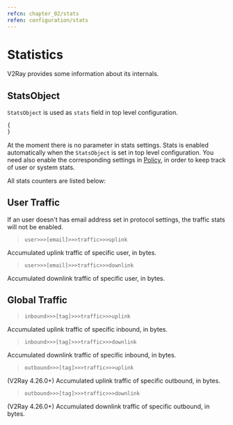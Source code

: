 ```yaml
---
refcn: chapter_02/stats
refen: configuration/stats
---
```


# Statistics

V2Ray provides some information about its internals.

## StatsObject

`StatsObject` is used as `stats` field in top level configuration.

```javascript
{
}
```

At the moment there is no parameter in stats settings. Stats is enabled automatically when the `StatsObject` is set in top level configuration. You need also enable the corresponding settings in [Policy](policy.md), in order to keep track of user or system stats.

All stats counters are listed below:

## User Traffic

If an user doesn't has email address set in protocol settings, the traffic stats will not be enabled.

> `user>>>[email]>>>traffic>>>uplink`

Accumulated uplink traffic of specific user, in bytes.

> `user>>>[email]>>>traffic>>>downlink`

Accumulated downlink traffic of specific user, in bytes.

## Global Traffic

> `inbound>>>[tag]>>>traffic>>>uplink`

Accumulated uplink traffic of specific inbound, in bytes.

> `inbound>>>[tag]>>>traffic>>>downlink`

Accumulated downlink traffic of specific inbound, in bytes.

> `outbound>>>[tag]>>>traffic>>>uplink`

(V2Ray 4.26.0+) Accumulated uplink traffic of specific outbound, in bytes.

> `outbound>>>[tag]>>>traffic>>>downlink`

(V2Ray 4.26.0+) Accumulated downlink traffic of specific outbound, in bytes.
